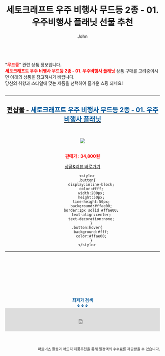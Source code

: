 ﻿---
layout: post
title:  "세토크래프트 우주 비행사 무드등 2종 - 01. 우주비행사 플래닛 선물 추천"
author: John
categories: [ 무드등 ]
tags: [ 무드등, 무드등 만들기, 무드등 도안, 무드등 추천, 무드등 영어로, 무드등 제작, 무드등 효과, 무드등 뜻, 무드등 선물, 무드등 만들기 키트 ]
image: https://cdn.funshop.co.kr/products/0000194484/vs_image800.jpg 
description: "세토크래프트 우주 비행사 무드등 2종 - 01. 우주비행사 플래닛 선물 추천 관련 상품으로 가장 고객 선호도가 높은 제품입니다."
toc: true
toc_sticky: true
---

<br>
"<b><font color='#ff0000'>무드등</font></b>" 관련 상품 정보입니다.
<br>
<b><font color='#ff0000'>세토크래프트 우주 비행사 무드등 2종 - 01. 우주비행사 플래닛</font></b> 상품 구매를 고려중이시면 아래의 상품을 참고하시기 바랍니다.
<br>
당신의 취향과 스타일에 맞는 제품을 선택하여 즐거운 쇼핑 되세요!
<br><br>
<hr>
<p>
    
<center><h2><a href="https://nico.kr/uj3ReB" target="_blank"><b>펀샵몰 - <font color='#01579B'>세토크래프트 우주 비행사 무드등 2종 - 01. 우주비행사 플래닛</font></b></a></h2><br>

<a href="https://nico.kr/uj3ReB" target="_blank"><img src="https://cdn.funshop.co.kr/products/0000194484/vs_image800.jpg"></a><br><br>

<b><font color='#ff0000'>판매가 : 34,800원 </font></b><br>

<a href="https://nico.kr/uj3ReB" target="_blank" class="button">상품&리뷰 바로가기</a><p>

        <style>
        .button{
            display:inline-block;
            color:#fff;
            width:200px;
            height:50px;
            line-height:50px;
            background:#ffae00;
            border:1px solid #ffae00;
            text-align:center;
            text-decoration:none;
            }
        .button:hover{
            background:#fff;
            color:#ffae00;
            }
        </style>

<hr>

<br><br><br><br><br><br><br>
<center><b><font color='#01579B' size='medium'>최저가 검색<br>
↓↓↓</font></b></center>
<center><iframe src="https://coupa.ng/b1Tbjx" width="100%" height="75" frameborder="0" scrolling="no" referrerpolicy="unsafe-url"></iframe></center>
<br><br>
<p>
<small>
    <div align="right">파트너스 활동과 애드픽 제품추천을 통해 일정액의 수수료를 제공받을 수 있습니다.</div>
</small>
</p>
